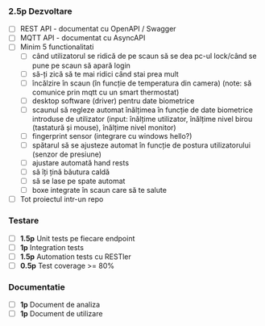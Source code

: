 ### **2.5p** Dezvoltare 
 - [ ] REST API - documentat cu OpenAPI / Swagger
 - [ ] MQTT API - documentat cu AsyncAPI
 - [ ] Minim 5 functionalitati
   - [ ] când utilizatorul se ridică de pe scaun să se dea pc-ul lock/când se pune pe scaun să apară login
   - [ ] să-ți zică să te mai ridici când stai prea mult
   - [ ] încălzire în scaun (în funcție de temperatura din camera) (note: să comunice prin mqtt cu un smart thermostat)
   - [ ] desktop software (driver) pentru date biometrice
   - [ ] scaunul să regleze automat înălțimea în funcție de date biometrice introduse de utilizator (input: înălțime utilizator, înălțime nivel birou (tastatură și mouse), înălțime nivel monitor)
   - [ ] fingerprint sensor (integrare cu windows hello?)
   - [ ] spătarul să se ajusteze automat în funcție de postura utilizatorului (senzor de presiune)
   - [ ] ajustare automată hand rests
   - [ ] să îți țină băutura caldă
   - [ ] să se lase pe spate automat
   - [ ] boxe integrate în scaun care să te salute
 - [ ] Tot proiectul intr-un repo
### Testare
 - [ ] **1.5p** Unit tests pe fiecare endpoint 
 - [ ] **1p** Integration tests
 - [ ] **1.5p** Automation tests cu RESTler
 - [ ] **0.5p** Test coverage >= 80%
### Documentatie
 - [ ] **1p** Document de analiza
 - [ ] **1p** Document de utilizare 
